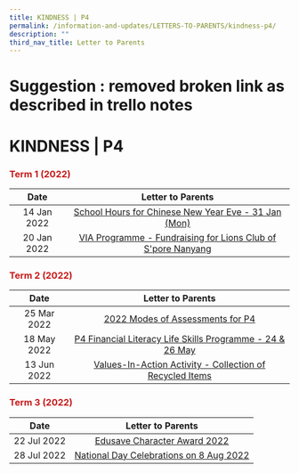 ```yaml
---
title: KINDNESS | P4
permalink: /information-and-updates/LETTERS-TO-PARENTS/kindness-p4/
description: ""
third_nav_title: Letter to Parents
---
```


# Suggestion : removed broken link as described in trello notes
# KINDNESS | P4

### <span style = "color: #c81b1b"> <b>Term 1 (2022)</b> </span>

<table >
<thead>
  <tr>
    <th style="text-align: center;">Date</th>
    <th style="text-align: center;">Letter to Parents<br></th>
  </tr>
</thead>
<tbody>
  <tr>
    <td style="text-align: center;">14 Jan 2022</td>
    <td style="text-align: center;"><a href="/files/INFORMATION%20AND%20UPDATES/Letter%20To%20Parents/Kindness%20P4/020%20Sch%20Hours%20on%20CNY%20Eve%2031%20Jan%202022.pdf" target = "_blank" >School Hours for Chinese New Year Eve - 31 Jan (Mon)</a><br></td>
  </tr>
  <tr>
    <td style="text-align: center;"> 20 Jan 2022</a></td>
    <td style="text-align: center;"><a href="/files/INFORMATION%20AND%20UPDATES/Letter%20To%20Parents/Kindness%20P4/022%20VIA%20Programme%20Fundraising%20for%20Lions%20Club%20of%20Singapore%20Nanyang.pdf" target = "_blank" >VIA Programme - Fundraising for Lions Club of S'pore Nanyang</a> </td>
  </tr>
</tbody>
</table>

### <span style = "color: #c81b1b"> <b>Term 2 (2022)</b> </span>

<table>
<thead>
  <tr>
    <th style="text-align: center;">Date</th>
    <th style="text-align: center;">Letter to Parents<br></th>
  </tr>
</thead>
<tbody>
  <tr>
    <td style="text-align: center;">25 Mar 2022</td>
    <td style="text-align: center;"><a href="/files/INFORMATION%20AND%20UPDATES/Letter%20To%20Parents/Kindness%20P4/030%20P4%20Modes%20of%20Assessments%20Letter%20to%20Parents.pdf" target = "_blank">2022 Modes of Assessments for P4</a></td>
  </tr>
  <tr>
    <td style="text-align: center;">18 May 2022 </td>
    <td style="text-align: center;"><a href="/files/INFORMATION%20AND%20UPDATES/Letter%20To%20Parents/Kindness%20P4/043%20Financial%20Literacy%20for%20P4.pdf" target = "_blank">P4 Financial Literacy Life Skills Programme - 24 &amp; 26 May </a></td>
  </tr>
  <tr>
    <td style="text-align: center;">13 Jun 2022 </td>
    <td style="text-align: center;"><a href="/files/INFORMATION%20AND%20UPDATES/Letter%20To%20Parents/Kindness%20P4/044%20Collection%20of%20Recycled%20items.pdf" target = "_blank">Values-In-Action Activity - Collection of Recycled Items </a></td>
  </tr>
</tbody>
</table>

### <span style = "color: #c81b1b"> <b>Term 3 (2022)</b> </span>

<table>
<thead>
  <tr>
    <th style="text-align: center;">Date</th>
    <th style="text-align: center;">Letter to Parents<br></th>
  </tr>
</thead>
<tbody>
  <tr>
    <td style="text-align: center;">22 Jul 2022</td>
    <td style="text-align: center;"><a href="/files/INFORMATION%20AND%20UPDATES/Letter%20To%20Parents/Kindness%20P4/050%20ECHA%20letter%20to%20parents%202022.pdf" target = "_blank">Edusave Character Award 2022 </a></td>
  </tr>
  <tr>
    <td style="text-align: center;"> 28 Jul 2022</td>
    <td style="text-align: center;"> <a href="/files/INFORMATION%20AND%20UPDATES/Letter%20To%20Parents/Kindness%20P4/058%20National%20Day%20Celebrations%20on%208%20Aug%202022.pdf" target = "_blank">National Day Celebrations on 8 Aug 2022</a></td>
  </tr>
</tbody>
</table>